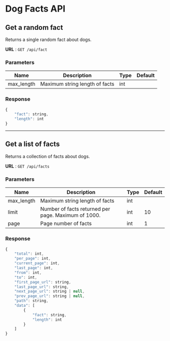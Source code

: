 # Dog Facts API

## Get a random fact

Returns a single random fact about dogs.

**URL** : `GET /api/fact`

### Parameters

| Name       | Description                                | Type    | Default |
|------------|--------------------------------------------|---------|---------|
| max_length | Maximum string length of facts             | int     |         |

### Response

```js
{
    "fact": string,
    "length": int
}
```

-----

## Get a list of facts

Returns a collection of facts about dogs.

**URL** : `GET /api/facts`

### Parameters

| Name       | Description                                         | Type    | Default |
|------------|-----------------------------------------------------|---------|---------|
| max_length | Maximum string length of facts                      | int     |         |
| limit      | Number of facts returned per page. Maximum of 1000. | int     | 10      |
| page       | Page number of facts                                | int     | 1       |

### Response

```js
{
    "total": int,
    "per_page": int,
    "current_page": int,
    "last_page": int,
    "from": int,
    "to": int,
    "first_page_url": string,
    "last_page_url": string,
    "next_page_url": string | null,
    "prev_page_url": string | null,
    "path": string,
    "data": [
        {
            "fact": string,
            "length": int
        }
    ]
}
```
